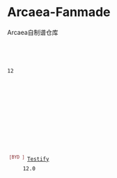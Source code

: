 # Arcaea-Fanmade
Arcaea自制谱仓库
<pre>
  <code>
        <div class="notaninfobox dstable">
            <div class="ds">12</div>
            <div class="number">
                <div style="display: grid;grid-template-columns: repeat(auto-fill, 107.5px);grid-template-rows: repeat(auto-fill, 154px);place-items: center center;">
                    <div style="margin-right:7.5px;">
                        <div style="height:110px;width:100px;line-height:110px;text-align:center;">
                            <a href="/Testify" title="Testify">
                                <img alt="Songs testify.jpg" src="/images/thumb/2/22/Songs_testify.jpg/100px-Songs_testify.jpg" decoding="async" loading="lazy" width="100" height="100" srcset="/images/thumb/2/22/Songs_testify.jpg/150px-Songs_testify.jpg 1.5x, /images/thumb/2/22/Songs_testify.jpg/200px-Songs_testify.jpg 2x"/>
                            </a>
                        </div>
                        <div style="height:44px;text-align:center;text-overflow:ellipsis;overflow:hidden;width:100px;display: block;white-space: nowrap;line-height:22px;text-align:center;">
                            <sup>
                                <span style="color: #822328">&#91;BYD &#93;</span>
                            </sup>
                            <a href="/Testify" title="Testify">
                                <span title="Testify">Testify</span>
                            </a>
                            <br/>12.0

                        </div>
                    </div>
                </div>
            </div>
  </code>
</pre>
